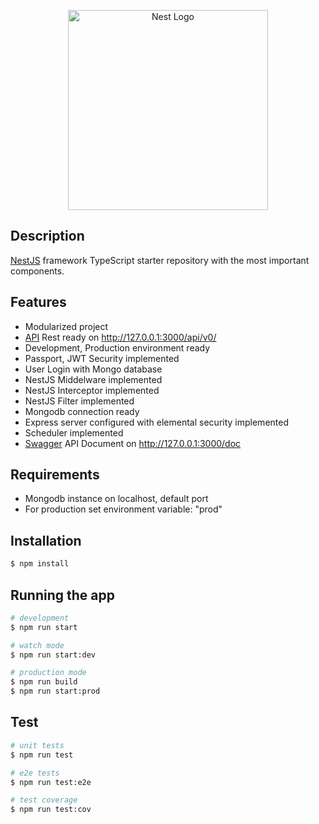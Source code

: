<p align="center">
  <a href="http://nestjs.com/" target="blank"><img src="https://nestjs.com/img/logo_text.svg" width="320" alt="Nest Logo" /></a>
</p>

[travis-image]: https://api.travis-ci.org/nestjs/nest.svg?branch=master
[travis-url]: https://travis-ci.org/nestjs/nest
[linux-image]: https://img.shields.io/travis/nestjs/nest/master.svg?label=linux
[linux-url]: https://travis-ci.org/nestjs/nest

## Description

[NestJS](https://github.com/nestjs/nest) framework TypeScript starter repository with the most important components.


## Features
- Modularized project
- [API](http://127.0.0.1:3000/doc) Rest ready on http://127.0.0.1:3000/api/v0/
- Development, Production environment ready
- Passport, JWT Security implemented
- User Login with Mongo database
- NestJS Middelware implemented
- NestJS Interceptor implemented
- NestJS Filter implemented
- Mongodb connection ready
- Express server configured with elemental security implemented
- Scheduler implemented
- [Swagger](http://127.0.0.1:3000/doc) API Document on http://127.0.0.1:3000/doc

## Requirements
- Mongodb instance on localhost, default port
- For production set environment variable: "prod"

## Installation

```bash
$ npm install
```

## Running the app

```bash
# development
$ npm run start

# watch mode
$ npm run start:dev

# production mode
$ npm run build
$ npm run start:prod
```

## Test

```bash
# unit tests
$ npm run test

# e2e tests
$ npm run test:e2e

# test coverage
$ npm run test:cov
```